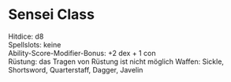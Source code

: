 # Sensei Class
Hitdice: d8  
Spellslots: keine  
Ability-Score-Modifier-Bonus: +2 dex + 1 con  
Rüstung: das Tragen von Rüstung ist nicht möglich
Waffen: Sickle, Shortsword, Quarterstaff, Dagger, Javelin
